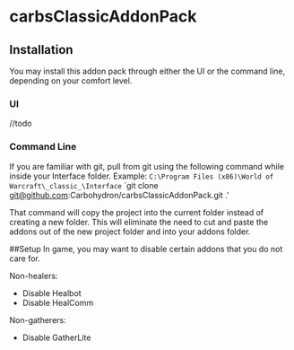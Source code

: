 # carbsClassicAddonPack

## Installation
You may install this addon pack through either the UI or the command line, depending on your comfort level.
### UI
//todo

### Command Line
If you are familiar with git, pull from git using the following command while inside your Interface folder. Example: `C:\Program Files (x86)\World of Warcraft\_classic_\Interface` `git clone git@github.com:Carbohydron/carbsClassicAddonPack.git .'

That command will copy the project into the current folder instead of creating a new folder. This will eliminate the need to cut and paste the addons out of the new project folder and into your addons folder.

##Setup
In game, you may want to disable certain addons that you do not care for.

Non-healers:
- Disable Healbot
- Disable HealComm

Non-gatherers:
- Disable GatherLite

